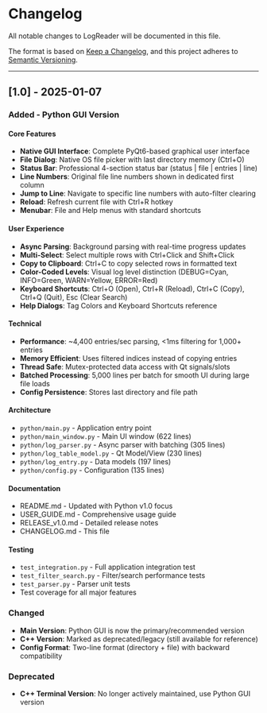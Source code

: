 # Changelog

All notable changes to LogReader will be documented in this file.

The format is based on [Keep a Changelog](https://keepachangelog.com/en/1.0.0/),
and this project adheres to [Semantic Versioning](https://semver.org/spec/v2.0.0.html).

---

## [1.0] - 2025-01-07

### Added - Python GUI Version

#### Core Features
- **Native GUI Interface**: Complete PyQt6-based graphical user interface
- **File Dialog**: Native OS file picker with last directory memory (Ctrl+O)
- **Status Bar**: Professional 4-section status bar (status | file | entries | line)
- **Line Numbers**: Original file line numbers shown in dedicated first column
- **Jump to Line**: Navigate to specific line numbers with auto-filter clearing
- **Reload**: Refresh current file with Ctrl+R hotkey
- **Menubar**: File and Help menus with standard shortcuts

#### User Experience
- **Async Parsing**: Background parsing with real-time progress updates
- **Multi-Select**: Select multiple rows with Ctrl+Click and Shift+Click
- **Copy to Clipboard**: Ctrl+C to copy selected rows in formatted text
- **Color-Coded Levels**: Visual log level distinction (DEBUG=Cyan, INFO=Green, WARN=Yellow, ERROR=Red)
- **Keyboard Shortcuts**: Ctrl+O (Open), Ctrl+R (Reload), Ctrl+C (Copy), Ctrl+Q (Quit), Esc (Clear Search)
- **Help Dialogs**: Tag Colors and Keyboard Shortcuts reference

#### Technical
- **Performance**: ~4,400 entries/sec parsing, <1ms filtering for 1,000+ entries
- **Memory Efficient**: Uses filtered indices instead of copying entries
- **Thread Safe**: Mutex-protected data access with Qt signals/slots
- **Batched Processing**: 5,000 lines per batch for smooth UI during large file loads
- **Config Persistence**: Stores last directory and file path

#### Architecture
- `python/main.py` - Application entry point
- `python/main_window.py` - Main UI window (622 lines)
- `python/log_parser.py` - Async parser with batching (305 lines)
- `python/log_table_model.py` - Qt Model/View (230 lines)
- `python/log_entry.py` - Data models (197 lines)
- `python/config.py` - Configuration (135 lines)

#### Documentation
- README.md - Updated with Python v1.0 focus
- USER_GUIDE.md - Comprehensive usage guide
- RELEASE_v1.0.md - Detailed release notes
- CHANGELOG.md - This file

#### Testing
- `test_integration.py` - Full application integration test
- `test_filter_search.py` - Filter/search performance tests
- `test_parser.py` - Parser unit tests
- Test coverage for all major features

### Changed

- **Main Version**: Python GUI is now the primary/recommended version
- **C++ Version**: Marked as deprecated/legacy (still available for reference)
- **Config Format**: Two-line format (directory + file) with backward compatibility

### Deprecated

- **C++ Terminal Version**: No longer actively maintained, use Python GUI version

